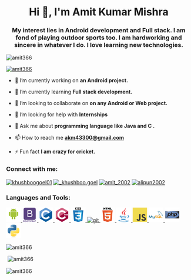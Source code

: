 <h1 align="center">Hi 👋, I'm Amit Kumar Mishra</h1>
<h3 align="center">My interest lies in Android development and Full stack. I am fond of playing outdoor sports too. I am hardworking and sincere in whatever I do. I love learning new technologies.</h3>

<p align="left"> <img src="https://komarev.com/ghpvc/?username=amit366&label=Profile%20views&color=orange&style=plastic" alt="amit366" /> </p>

<p align="left"> <a href="https://github.com/ryo-ma/github-profile-trophy"><img src="https://github-profile-trophy.vercel.app/?username=amit366" alt="amit366" /></a> </p>

- 🔭 I’m currently working on **an Android project.**

- 🌱 I’m currently learning **Full stack development.**

- 👯 I’m looking to collaborate on **on any Android or Web project.**

- 🤝 I’m looking for help with **Internships**

- 💬 Ask me about **programming language like Java and C .**

- 📫 How to reach me **akm43300@gmail.com**

- ⚡ Fun fact **I am crazy for cricket.**

<h3 align="left">Connect with me:</h3>
<p align="left">
<a href="https://linkedin.com/in/amit-mishra-28122a193" target="blank"><img align="center" src="https://camo.githubusercontent.com/28bbd2596707954793abeff9eb24d343c1c78b7bf184b90294b4b190c6097a65/68747470733a2f2f63646e2e6a7364656c6976722e6e65742f6e706d2f73696d706c652d69636f6e7340332e302e312f69636f6e732f6c696e6b6564696e2e737667" alt="khushboogoel01" height="30" width="40" data-canonical-src="https://cdn.jsdelivr.net/npm/simple-icons@3.0.1/icons/linkedin.svg" style="max-width:100%;"></a>
<a href="https://instagram.com/alipun2002" target="blank"><img align="center" src="https://camo.githubusercontent.com/aecaf87326884e8b0466bb799265a13fee7586246ebda3e066cb7fad82a1fd23/68747470733a2f2f63646e2e6a7364656c6976722e6e65742f6e706d2f73696d706c652d69636f6e7340332e302e312f69636f6e732f696e7374616772616d2e737667" alt="_khushboo.goel" height="30" width="40" data-canonical-src="https://cdn.jsdelivr.net/npm/simple-icons@3.0.1/icons/instagram.svg" style="max-width:100%;"></a>
<a href="https://www.codechef.com/users/amit_2002" target="blank"><img align="center" src="https://cdn.jsdelivr.net/npm/simple-icons@3.1.0/icons/codechef.svg" alt="amit_2002" height="30" width="40" /></a>
<a href="https://www.hackerrank.com/alipun2002" target="blank"><img align="center" src="https://cdn.jsdelivr.net/npm/simple-icons@3.1.0/icons/hackerrank.svg" alt="alipun2002" height="30" width="40" /></a>
</p>

<h3 align="left">Languages and Tools:</h3>
<p align="left"> <a href="https://developer.android.com" target="_blank"> <img src="https://raw.githubusercontent.com/devicons/devicon/master/icons/android/android-original-wordmark.svg" alt="android" width="40" height="40"/> </a> <a href="https://getbootstrap.com" target="_blank"> <img src="https://raw.githubusercontent.com/devicons/devicon/master/icons/bootstrap/bootstrap-plain-wordmark.svg" alt="bootstrap" width="40" height="40"/> </a> <a href="https://www.cprogramming.com/" target="_blank"> <img src="https://raw.githubusercontent.com/devicons/devicon/master/icons/c/c-original.svg" alt="c" width="40" height="40"/> </a> <a href="https://www.w3schools.com/cpp/" target="_blank"> <img src="https://raw.githubusercontent.com/devicons/devicon/master/icons/cplusplus/cplusplus-original.svg" alt="cplusplus" width="40" height="40"/> </a> <a href="https://www.w3schools.com/css/" target="_blank"> <img src="https://raw.githubusercontent.com/devicons/devicon/master/icons/css3/css3-original-wordmark.svg" alt="css3" width="40" height="40"/> </a> <a href="https://git-scm.com/" target="_blank"> <img src="https://www.vectorlogo.zone/logos/git-scm/git-scm-icon.svg" alt="git" width="40" height="40"/> </a> <a href="https://www.w3.org/html/" target="_blank"> <img src="https://raw.githubusercontent.com/devicons/devicon/master/icons/html5/html5-original-wordmark.svg" alt="html5" width="40" height="40"/> </a> <a href="https://www.java.com" target="_blank"> <img src="https://raw.githubusercontent.com/devicons/devicon/master/icons/java/java-original.svg" alt="java" width="40" height="40"/> </a> <a href="https://developer.mozilla.org/en-US/docs/Web/JavaScript" target="_blank"> <img src="https://raw.githubusercontent.com/devicons/devicon/master/icons/javascript/javascript-original.svg" alt="javascript" width="40" height="40"/> </a> <a href="https://www.mysql.com/" target="_blank"> <img src="https://raw.githubusercontent.com/devicons/devicon/master/icons/mysql/mysql-original-wordmark.svg" alt="mysql" width="40" height="40"/> </a> <a href="https://www.php.net" target="_blank"> <img src="https://raw.githubusercontent.com/devicons/devicon/master/icons/php/php-original.svg" alt="php" width="40" height="40"/> </a> <a href="https://www.python.org" target="_blank"> <img src="https://raw.githubusercontent.com/devicons/devicon/master/icons/python/python-original.svg" alt="python" width="40" height="40"/> </a> </p>

<p><img align="left" src="https://github-readme-stats.vercel.app/api/top-langs?username=amit366&show_icons=true&locale=en&layout=compact" alt="amit366" /></p><br>

<p>&nbsp;<img align="center" src="https://github-readme-stats.vercel.app/api?username=Amit366&show_icons=true&theme=radical"
alt="amit366" /></p>

<p><img align="center" src="https://github-readme-streak-stats.herokuapp.com/?user=amit366&" alt="amit366" /></p>
